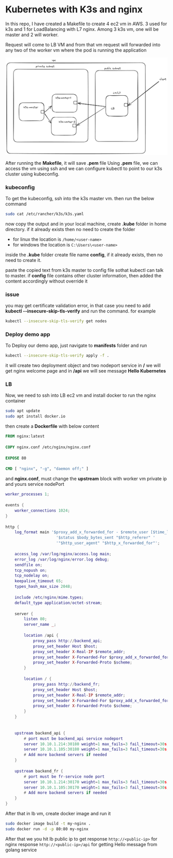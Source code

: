# Kubernetes with K3s and nginx

In this repo, I have created a Makefile to create 4 ec2 vm in AWS. 3 used for k3s and 1 for LoadBalancing with L7 nginx.
Among 3 k3s vm, one will be master and 2 will worker.

Request will come to LB VM and from that vm request will forwarded into any two of the worker vm where the pod is running the application

![plot](./k3s_with_nginx.png)



After running the **Makefile**, it will save **.pem** file
Using **.pem** file, we can access the vm using ssh and we can configure kubectl to point to our k3s cluster using kubeconfig.

### kubeconfig
To get the kubeconfig, ssh into the k3s master vm. then run the below command
```bash
sudo cat /etc/rancher/k3s/k3s.yaml
```

now copy the output and in your local machine, create **.kube** folder in home directory. if it already exists then no need to create the folder
* for linux the location is ```/home/<user-name>```
* for windows the location is ```C:\Users\<user-name>```

inside the **.kube** folder create file name **config**, if it already exists, then no need to create it.

paste the copied text from k3s master to config file sothat kubectl can talk to master. if **config** file contains other cluster information, then added the content accordingly without override it

### issue

you may get certificate validation error, in that case you need to add **kubectl --insecure-skip-tls-verify** and run the command. for example
```bash
kubectl --insecure-skip-tls-verify get nodes
```

### Deploy demo app
To Deploy our demo app, just navigate to **manifests** folder and run
```bash
kubectl --insecure-skip-tls-verify apply -f .
```

it will create two deployment object and two nodeport service
in **/** we will get nginx welcome page and in **/api** we will see message **Hello Kubernetes**


### LB

Now, we need to ssh into LB ec2 vm and install docker to run the nginx container
```bash
sudo apt update
sudo apt install docker.io
```

then create a **Dockerfile** with below content
```Dockerfile
FROM nginx:latest

COPY nginx.conf /etc/nginx/nginx.conf

EXPOSE 80

CMD [ "nginx", "-g", "daemon off;" ]
```

and **nginx.conf**, must change the **upstream** block with worker vm private ip and yours service nodePort
```lua
worker_processes 1;

events {
    worker_connections 1024;
}

http {
    log_format main '$proxy_add_x_forwarded_for - $remote_user [$time_local] "$request" '
                      '$status $body_bytes_sent "$http_referer" '
                      '"$http_user_agent" "$http_x_forwarded_for"';

    access_log /var/log/nginx/access.log main;
    error_log /var/log/nginx/error.log debug;
    sendfile on;
    tcp_nopush on;
    tcp_nodelay on;
    keepalive_timeout 65;
    types_hash_max_size 2048;

    include /etc/nginx/mime.types;
    default_type application/octet-stream;

    server {
        listen 80;
        server_name _;

        location /api {
            proxy_pass http://backend_api;
            proxy_set_header Host $host;
            proxy_set_header X-Real-IP $remote_addr;
            proxy_set_header X-Forwarded-For $proxy_add_x_forwarded_for;
            proxy_set_header X-Forwarded-Proto $scheme;
        }

        location / {
            proxy_pass http://backend_fr;
            proxy_set_header Host $host;
            proxy_set_header X-Real-IP $remote_addr;
            proxy_set_header X-Forwarded-For $proxy_add_x_forwarded_for;
            proxy_set_header X-Forwarded-Proto $scheme;
        }
    }


    upstream backend_api {
        # port must be backend_api service nodeport
        server 10.10.1.214:30180 weight=1 max_fails=3 fail_timeout=30s;
        server 10.10.1.105:30180 weight=1 max_fails=3 fail_timeout=30s;
        # Add more backend servers if needed
    }

    upstream backend_fr {
        # port must be fr-service node port
        server 10.10.1.214:30170 weight=1 max_fails=3 fail_timeout=30s;
        server 10.10.1.105:30170 weight=1 max_fails=3 fail_timeout=30s;
        # Add more backend servers if needed
    }
}

```


After that in lb vm, create docker image and run it
```bash
sudo docker image build -t my-nginx .
sudo docker run -d -p 80:80 my-nginx
```

After that we you hit lb public ip to get response
```http://<public-ip>``` for nginx response
```http://<public-ip>/api``` for getting Hello message from golang service